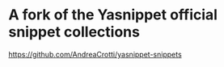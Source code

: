 # A fork of the Yasnippet official snippet collections
https://github.com/AndreaCrotti/yasnippet-snippets
